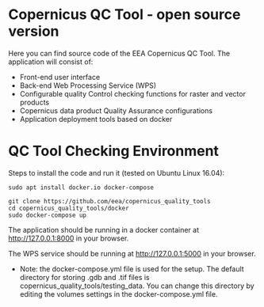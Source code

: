 # Copernicus QC Tool - open source version
Here you can find source code of the EEA Copernicus QC Tool.
The application will consist of:
* Front-end user interface
* Back-end Web Processing Service (WPS)
* Configurable quality Control checking functions for raster and vector products
* Copernicus data product Quality Assurance configurations
* Application deployment tools based on docker

# QC Tool Checking Environment
Steps to install the code and run it (tested on Ubuntu Linux 16.04):

```
sudo apt install docker.io docker-compose

git clone https://github.com/eea/copernicus_quality_tools
cd copernicus_quality_tools/docker
sudo docker-compose up

```

The application should be running in a docker container at http://127.0.0.1:8000 in your browser.

The WPS service should be running at http://127.0.0.1:5000 in your browser.

* Note: the docker-compose.yml file is used for the setup. The default directory for storing .gdb and .tif files is copernicus_quality_tools/testing_data. You can change this directory by editing the volumes settings in the docker-compose.yml file. 
